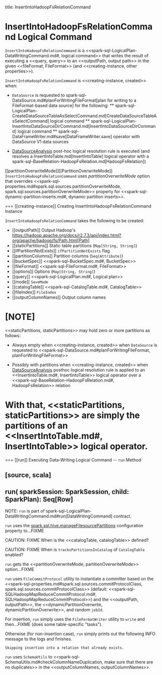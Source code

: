 title: InsertIntoHadoopFsRelationCommand

# InsertIntoHadoopFsRelationCommand Logical Command

`InsertIntoHadoopFsRelationCommand` is a <<spark-sql-LogicalPlan-DataWritingCommand.md#, logical command>> that writes the result of executing a <<query, query>> to an <<outputPath, output path>> in the given <<fileFormat, FileFormat>> (and <<creating-instance, other properties>>).

`InsertIntoHadoopFsRelationCommand` is <<creating-instance, created>> when:

* `DataSource` is requested to spark-sql-DataSource.md#planForWritingFileFormat[plan for writing to a FileFormat-based data source] for the following:
** spark-sql-LogicalPlan-CreateDataSourceTableAsSelectCommand.md[CreateDataSourceTableAsSelectCommand] logical command
** spark-sql-LogicalPlan-InsertIntoDataSourceDirCommand.md[InsertIntoDataSourceDirCommand] logical command
** spark-sql-DataFrameWriter.md#save[DataFrameWriter.save] operator with DataSource V1 data sources

* [DataSourceAnalysis](../logical-analysis-rules/DataSourceAnalysis.md) post-hoc logical resolution rule is executed (and resolves a InsertIntoTable.md[InsertIntoTable] logical operator with a spark-sql-BaseRelation-HadoopFsRelation.md[HadoopFsRelation])

[[partitionOverwriteMode]][[PartitionOverwriteMode]]
`InsertIntoHadoopFsRelationCommand` uses *partitionOverwriteMode* option that overrides <<spark-sql-properties.md#spark.sql.sources.partitionOverwriteMode, spark.sql.sources.partitionOverwriteMode>> property for <<spark-sql-dynamic-partition-inserts.md#, dynamic partition inserts>>.

=== [[creating-instance]] Creating InsertIntoHadoopFsRelationCommand Instance

`InsertIntoHadoopFsRelationCommand` takes the following to be created:

* [[outputPath]] Output Hadoop's https://hadoop.apache.org/docs/r2.7.3/api/index.html?org/apache/hadoop/fs/Path.html[Path]
* [[staticPartitions]] Static table partitions (`Map[String, String]`)
* [[ifPartitionNotExists]] `ifPartitionNotExists` flag
* [[partitionColumns]] Partition columns (`Seq[Attribute]`)
* [[bucketSpec]] <<spark-sql-BucketSpec.md#, BucketSpec>>
* [[fileFormat]] <<spark-sql-FileFormat.md#, FileFormat>>
* [[options]] Options (`Map[String, String]`)
* [[query]] <<spark-sql-LogicalPlan.md#, Logical plan>>
* [[mode]] `SaveMode`
* [[catalogTable]] <<spark-sql-CatalogTable.md#, CatalogTable>>
* [[fileIndex]] `FileIndex`
* [[outputColumnNames]] Output column names

[NOTE]
====
<<staticPartitions, staticPartitions>> may hold zero or more partitions as follows:

* Always empty when <<creating-instance, created>> when `DataSource` is requested to <<spark-sql-DataSource.md#planForWritingFileFormat, planForWritingFileFormat>>

* Possibly with partitions when <<creating-instance, created>> when [DataSourceAnalysis](../logical-analysis-rules/DataSourceAnalysis.md) posthoc logical resolution rule is applied to an <<InsertIntoTable.md#, InsertIntoTable>> logical operator over a <<spark-sql-BaseRelation-HadoopFsRelation.md#, HadoopFsRelation>> relation

With that, <<staticPartitions, staticPartitions>> are simply the partitions of an <<InsertIntoTable.md#, InsertIntoTable>> logical operator.
====

=== [[run]] Executing Data-Writing Logical Command -- `run` Method

[source, scala]
----
run(
  sparkSession: SparkSession,
  child: SparkPlan): Seq[Row]
----

NOTE: `run` is part of spark-sql-LogicalPlan-DataWritingCommand.md#run[DataWritingCommand] contract.

`run` uses the [spark.sql.hive.manageFilesourcePartitions](../SQLConf.md#manageFilesourcePartitions) configuration property to...FIXME

CAUTION: FIXME When is the <<catalogTable, catalogTable>> defined?

CAUTION: FIXME When is `tracksPartitionsInCatalog` of `CatalogTable` enabled?

`run` gets the <<partitionOverwriteMode, partitionOverwriteMode>> option...FIXME

`run` uses `FileCommitProtocol` utility to instantiate a committer based on the <<spark-sql-properties.md#spark.sql.sources.commitProtocolClass, spark.sql.sources.commitProtocolClass>> (default: <<spark-sql-SQLHadoopMapReduceCommitProtocol.md#, SQLHadoopMapReduceCommitProtocol>>) and the <<outputPath, outputPath>>, the <<dynamicPartitionOverwrite, dynamicPartitionOverwrite>>, and random `jobId`.

For insertion, `run` simply uses the `FileFormatWriter` utility to `write` and then...FIXME (does some table-specific "tasks").

Otherwise (for non-insertion case), `run` simply prints out the following INFO message to the logs and finishes.

```
Skipping insertion into a relation that already exists.
```

`run` uses `SchemaUtils` to <<spark-sql-SchemaUtils.md#checkColumnNameDuplication, make sure that there are no duplicates>> in the <<outputColumnNames, outputColumnNames>>.
